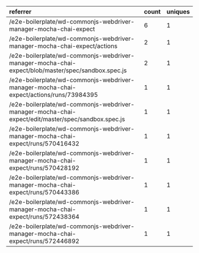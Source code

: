 | referrer                                                                                          | count | uniques |
| :------------------------------------------------------------------------------------------------ | :---- | :------ |
| /e2e-boilerplate/wd-commonjs-webdriver-manager-mocha-chai-expect                                  | 6     | 1       |
| /e2e-boilerplate/wd-commonjs-webdriver-manager-mocha-chai-expect/actions                          | 2     | 1       |
| /e2e-boilerplate/wd-commonjs-webdriver-manager-mocha-chai-expect/blob/master/spec/sandbox.spec.js | 2     | 1       |
| /e2e-boilerplate/wd-commonjs-webdriver-manager-mocha-chai-expect/actions/runs/73984395            | 1     | 1       |
| /e2e-boilerplate/wd-commonjs-webdriver-manager-mocha-chai-expect/edit/master/spec/sandbox.spec.js | 1     | 1       |
| /e2e-boilerplate/wd-commonjs-webdriver-manager-mocha-chai-expect/runs/570416432                   | 1     | 1       |
| /e2e-boilerplate/wd-commonjs-webdriver-manager-mocha-chai-expect/runs/570428192                   | 1     | 1       |
| /e2e-boilerplate/wd-commonjs-webdriver-manager-mocha-chai-expect/runs/570443386                   | 1     | 1       |
| /e2e-boilerplate/wd-commonjs-webdriver-manager-mocha-chai-expect/runs/572438364                   | 1     | 1       |
| /e2e-boilerplate/wd-commonjs-webdriver-manager-mocha-chai-expect/runs/572446892                   | 1     | 1       |